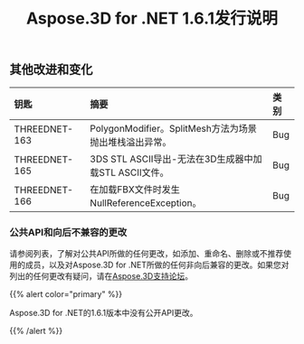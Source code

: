 ﻿---
title: Aspose.3D for .NET 1.6.1发行说明
type: docs
weight: 70
url: /zh/net/aspose-3d-for-net-1-6-1-release-notes/
---
## **其他改进和变化**

|**钥匙** |**摘要** |**类别** |
|:- |:- |:- |
|THREEDNET-163 |PolygonModifier。SplitMesh方法为场景抛出堆栈溢出异常。|Bug|
|THREEDNET-165 |3DS STL ASCII导出-无法在3D生成器中加载STL ASCII文件。|Bug|
|THREEDNET-166 |在加载FBX文件时发生NullReferenceException。|Bug|
### **公共API和向后不兼容的更改**
请参阅列表，了解对公共API所做的任何更改，如添加、重命名、删除或不推荐使用的成员，以及对Aspose.3D for .NET所做的任何非向后兼容的更改。如果您对列出的任何更改有疑问，请在[Aspose.3D支持论坛](https://forum.aspose.com/c/3d/18)。

{{% alert color="primary" %}} 

Aspose.3D for .NET的1.6.1版本中没有公开API更改。

{{% /alert %}}
